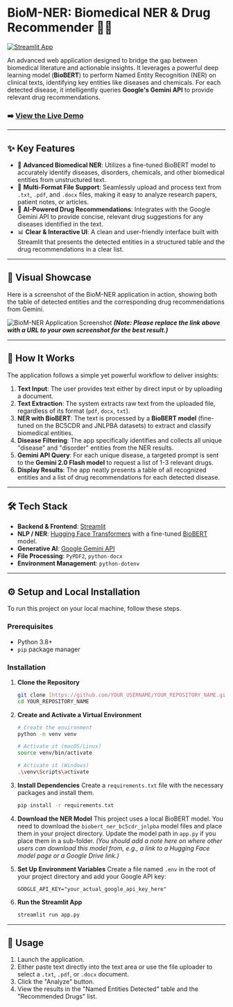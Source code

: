 # BioM-NER: Biomedical NER & Drug Recommender 🧬💊

[![Streamlit App](https://static.streamlit.io/badges/streamlit_badge_black_white.svg)](https://biomner.streamlit.app/)

An advanced web application designed to bridge the gap between biomedical literature and actionable insights. It leverages a powerful deep learning model (**BioBERT**) to perform Named Entity Recognition (NER) on clinical texts, identifying key entities like diseases and chemicals. For each detected disease, it intelligently queries **Google's Gemini API** to provide relevant drug recommendations.

### ➡️ **[View the Live Demo](https://biomner.streamlit.app/)**

---

## ✨ Key Features

* 🧠 **Advanced Biomedical NER**: Utilizes a fine-tuned BioBERT model to accurately identify diseases, disorders, chemicals, and other biomedical entities from unstructured text.
* 📄 **Multi-Format File Support**: Seamlessly upload and process text from `.txt`, `.pdf`, and `.docx` files, making it easy to analyze research papers, patient notes, or articles.
* 🤖 **AI-Powered Drug Recommendations**: Integrates with the Google Gemini API to provide concise, relevant drug suggestions for any diseases identified in the text.
* 📊 **Clear & Interactive UI**: A clean and user-friendly interface built with Streamlit that presents the detected entities in a structured table and the drug recommendations in a clear list.

---

## 🚀 Visual Showcase

Here is a screenshot of the BioM-NER application in action, showing both the table of detected entities and the corresponding drug recommendations from Gemini.

![BioM-NER Application Screenshot](https://i.imgur.com/your-screenshot-url.png)
_**(Note: Please replace the link above with a URL to your own screenshot for the best result.)**_

---

## 🔧 How It Works

The application follows a simple yet powerful workflow to deliver insights:

1.  **Text Input**: The user provides text either by direct input or by uploading a document.
2.  **Text Extraction**: The system extracts raw text from the uploaded file, regardless of its format (`pdf`, `docx`, `txt`).
3.  **NER with BioBERT**: The text is processed by a **BioBERT model** (fine-tuned on the BC5CDR and JNLPBA datasets) to extract and classify biomedical entities.
4.  **Disease Filtering**: The app specifically identifies and collects all unique "disease" and "disorder" entities from the NER results.
5.  **Gemini API Query**: For each unique disease, a targeted prompt is sent to the **Gemini 2.0 Flash model** to request a list of 1-3 relevant drugs.
6.  **Display Results**: The app neatly presents a table of all recognized entities and a list of drug recommendations for each detected disease.

---

## 🛠️ Tech Stack

* **Backend & Frontend**: [Streamlit](https://streamlit.io/)
* **NLP / NER**: [Hugging Face Transformers](https://huggingface.co/transformers) with a fine-tuned [BioBERT](https://github.com/dmis-lab/biobert) model.
* **Generative AI**: [Google Gemini API](https://ai.google.dev/)
* **File Processing**: `PyPDF2`, `python-docx`
* **Environment Management**: `python-dotenv`

---

## ⚙️ Setup and Local Installation

To run this project on your local machine, follow these steps.

### Prerequisites

* Python 3.8+
* `pip` package manager

### Installation

1.  **Clone the Repository**
    ```bash
    git clone [https://github.com/YOUR_USERNAME/YOUR_REPOSITORY_NAME.git](https://github.com/YOUR_USERNAME/YOUR_REPOSITORY_NAME.git)
    cd YOUR_REPOSITORY_NAME
    ```

2.  **Create and Activate a Virtual Environment**
    ```bash
    # Create the environment
    python -m venv venv

    # Activate it (macOS/Linux)
    source venv/bin/activate

    # Activate it (Windows)
    .\venv\Scripts\activate
    ```

3.  **Install Dependencies**
    Create a `requirements.txt` file with the necessary packages and install them.
    ```bash
    pip install -r requirements.txt
    ```

4.  **Download the NER Model**
    This project uses a local BioBERT model. You need to download the `biobert_ner_bc5cdr_jnlpba` model files and place them in your project directory. Update the model path in `app.py` if you place them in a sub-folder.
    *(You should add a note here on where other users can download this model from, e.g., a link to a Hugging Face model page or a Google Drive link.)*

5.  **Set Up Environment Variables**
    Create a file named `.env` in the root of your project directory and add your Google API key:
    ```
    GOOGLE_API_KEY="your_actual_google_api_key_here"
    ```

6.  **Run the Streamlit App**
    ```bash
    streamlit run app.py
    ```

---

## 📝 Usage

1.  Launch the application.
2.  Either paste text directly into the text area or use the file uploader to select a `.txt`, `.pdf`, or `.docx` document.
3.  Click the "Analyze" button.
4.  View the results in the "Named Entities Detected" table and the "Recommended Drugs" list.
